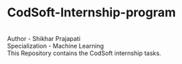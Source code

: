 # CodSoft-Internship-program
<br>
Author - Shikhar Prajapati
<br>
Specialization - Machine Learning
<br>
This Repository contains the CodSoft internship tasks.
